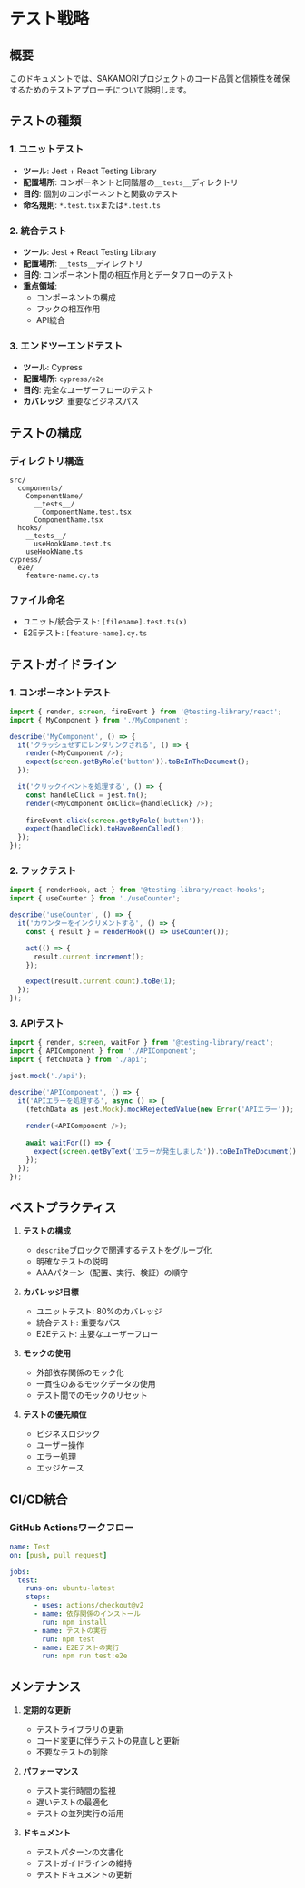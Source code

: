 # テスト戦略

## 概要
このドキュメントでは、SAKAMORIプロジェクトのコード品質と信頼性を確保するためのテストアプローチについて説明します。

## テストの種類

### 1. ユニットテスト
- **ツール**: Jest + React Testing Library
- **配置場所**: コンポーネントと同階層の`__tests__`ディレクトリ
- **目的**: 個別のコンポーネントと関数のテスト
- **命名規則**: `*.test.tsx`または`*.test.ts`

### 2. 統合テスト
- **ツール**: Jest + React Testing Library
- **配置場所**: `__tests__`ディレクトリ
- **目的**: コンポーネント間の相互作用とデータフローのテスト
- **重点領域**:
  - コンポーネントの構成
  - フックの相互作用
  - API統合

### 3. エンドツーエンドテスト
- **ツール**: Cypress
- **配置場所**: `cypress/e2e`
- **目的**: 完全なユーザーフローのテスト
- **カバレッジ**: 重要なビジネスパス

## テストの構成

### ディレクトリ構造
```
src/
  components/
    ComponentName/
      __tests__/
        ComponentName.test.tsx
      ComponentName.tsx
  hooks/
    __tests__/
      useHookName.test.ts
    useHookName.ts
cypress/
  e2e/
    feature-name.cy.ts
```

### ファイル命名
- ユニット/統合テスト: `[filename].test.ts(x)`
- E2Eテスト: `[feature-name].cy.ts`

## テストガイドライン

### 1. コンポーネントテスト
```typescript
import { render, screen, fireEvent } from '@testing-library/react';
import { MyComponent } from './MyComponent';

describe('MyComponent', () => {
  it('クラッシュせずにレンダリングされる', () => {
    render(<MyComponent />);
    expect(screen.getByRole('button')).toBeInTheDocument();
  });

  it('クリックイベントを処理する', () => {
    const handleClick = jest.fn();
    render(<MyComponent onClick={handleClick} />);
    
    fireEvent.click(screen.getByRole('button'));
    expect(handleClick).toHaveBeenCalled();
  });
});
```

### 2. フックテスト
```typescript
import { renderHook, act } from '@testing-library/react-hooks';
import { useCounter } from './useCounter';

describe('useCounter', () => {
  it('カウンターをインクリメントする', () => {
    const { result } = renderHook(() => useCounter());

    act(() => {
      result.current.increment();
    });

    expect(result.current.count).toBe(1);
  });
});
```

### 3. APIテスト
```typescript
import { render, screen, waitFor } from '@testing-library/react';
import { APIComponent } from './APIComponent';
import { fetchData } from './api';

jest.mock('./api');

describe('APIComponent', () => {
  it('APIエラーを処理する', async () => {
    (fetchData as jest.Mock).mockRejectedValue(new Error('APIエラー'));
    
    render(<APIComponent />);
    
    await waitFor(() => {
      expect(screen.getByText('エラーが発生しました')).toBeInTheDocument();
    });
  });
});
```

## ベストプラクティス

1. **テストの構成**
   - `describe`ブロックで関連するテストをグループ化
   - 明確なテストの説明
   - AAAパターン（配置、実行、検証）の順守

2. **カバレッジ目標**
   - ユニットテスト: 80%のカバレッジ
   - 統合テスト: 重要なパス
   - E2Eテスト: 主要なユーザーフロー

3. **モックの使用**
   - 外部依存関係のモック化
   - 一貫性のあるモックデータの使用
   - テスト間でのモックのリセット

4. **テストの優先順位**
   - ビジネスロジック
   - ユーザー操作
   - エラー処理
   - エッジケース

## CI/CD統合

### GitHub Actionsワークフロー
```yaml
name: Test
on: [push, pull_request]

jobs:
  test:
    runs-on: ubuntu-latest
    steps:
      - uses: actions/checkout@v2
      - name: 依存関係のインストール
        run: npm install
      - name: テストの実行
        run: npm test
      - name: E2Eテストの実行
        run: npm run test:e2e
```

## メンテナンス

1. **定期的な更新**
   - テストライブラリの更新
   - コード変更に伴うテストの見直しと更新
   - 不要なテストの削除

2. **パフォーマンス**
   - テスト実行時間の監視
   - 遅いテストの最適化
   - テストの並列実行の活用

3. **ドキュメント**
   - テストパターンの文書化
   - テストガイドラインの維持
   - テストドキュメントの更新
